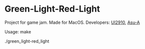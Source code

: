 # Green-Light-Red-Light

Project for game jam.
Made for MacOS.
Developers: [Ul2910](https://github.com/Ul2910), [Asu-A](https://github.com/Asu-A)

Usage:
make

./green_light-red_light
